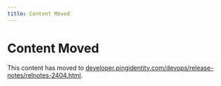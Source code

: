 ```yaml
---
title: Content Moved
---
```

# Content Moved

This content has moved to [developer.pingidentity.com/devops/release-notes/relnotes-2404.html](https://developer.pingidentity.com/devops/release-notes/relnotes-2404.html).
